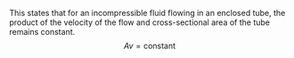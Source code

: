 This states that for an incompressible fluid flowing in an enclosed tube, the product of the velocity of the flow and cross-sectional area of the tube remains constant.
$$
Av=\mathrm{constant}
$$
